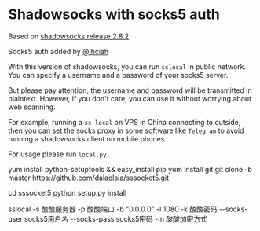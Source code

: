 Shadowsocks with socks5 auth
===========

Based on [shadowsocks release 2.8.2](https://github.com/shadowsocks/shadowsocks/releases/tag/2.8.2)

Socks5 auth added by [@ihciah](https://github.com/ihciah)

With this version of shadowsocks, you can run `sslocal` in public network. You can specify a username and a password of your socks5 server.

But please pay attention, the username and password will be transmitted in plaintext. However, if you don't care, you can use it without worrying about web scanning.

For example, running a `ss-local` on VPS in China connecting to outside, then you can set the socks proxy in some software like `Telegram` to avoid running a shadowsocks client on mobile phones.    

For usage please run `local.py`.

yum install python-setuptools && easy_install pip
yum install git
git clone -b  master https://github.com/dalaolala/sssocket5.git

cd sssocket5
python setup.py install

sslocal -s 酸酸服务器 -p 酸酸端口 -b "0.0.0.0" -l 1080 -k 酸酸密码 --socks-user socks5用户名 --socks-pass socks5密码 -m 酸酸加密方式


